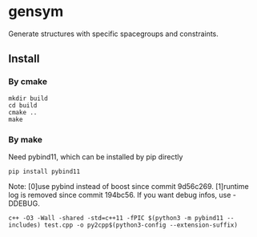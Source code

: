 # gensym
Generate structures with specific spacegroups and constraints.

## Install
### By cmake
```shell
mkdir build
cd build
cmake ..
make
```
### By make
Need pybind11, which can be installed by pip directly

```shell
pip install pybind11
```

Note:
[0]use pybind instead of boost since commit 9d56c269.
[1]runtime log is removed since commit 194bc56. If you want debug infos, use -DDEBUG.


```shell
c++ -O3 -Wall -shared -std=c++11 -fPIC $(python3 -m pybind11 --includes) test.cpp -o py2cpp$(python3-config --extension-suffix)
```
